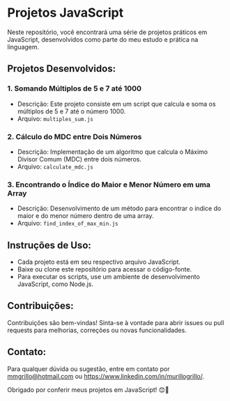 # Projetos JavaScript

Neste repositório, você encontrará uma série de projetos práticos em JavaScript, desenvolvidos como parte do meu estudo e prática na linguagem.

## Projetos Desenvolvidos:

### 1. Somando Múltiplos de 5 e 7 até 1000
- Descrição: Este projeto consiste em um script que calcula e soma os múltiplos de 5 e 7 até o número 1000.
- Arquivo: `multiples_sum.js`

### 2. Cálculo do MDC entre Dois Números
- Descrição: Implementação de um algoritmo que calcula o Máximo Divisor Comum (MDC) entre dois números.
- Arquivo: `calculate_mdc.js`

### 3. Encontrando o Índice do Maior e Menor Número em uma Array
- Descrição: Desenvolvimento de um método para encontrar o índice do maior e do menor número dentro de uma array.
- Arquivo: `find_index_of_max_min.js`

## Instruções de Uso:
- Cada projeto está em seu respectivo arquivo JavaScript.
- Baixe ou clone este repositório para acessar o código-fonte.
- Para executar os scripts, use um ambiente de desenvolvimento JavaScript, como Node.js.

## Contribuições:
Contribuições são bem-vindas! Sinta-se à vontade para abrir issues ou pull requests para melhorias, correções ou novas funcionalidades.

## Contato:
Para qualquer dúvida ou sugestão, entre em contato por mmgrillo@hotmail.com ou https://www.linkedin.com/in/murillogrillo/.

Obrigado por conferir meus projetos em JavaScript! 😊🚀

